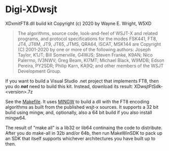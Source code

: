 # Digi-XDwsjt
XDxmitFT8.dll build kit
Copyright (c) 2020 by Wayne E. Wright, W5XD
<blockquote>
The algorithms, source code, look-and-feel of WSJT-X and related 
programs, and protocol specifications for the modes FSK441, FT8, JT4, 
JT6M, JT9, JT65, JTMS, QRA64, ISCAT, MSK144 are Copyright (C) 
2001-2020 by one or more of the following authors: Joseph Taylor, 
K1JT; Bill Somerville, G4WJS; Steven Franke, K9AN; Nico Palermo, 
IV3NWV; Greg Beam, KI7MT; Michael Black, W9MDB; Edson Pereira, PY2SDR;
Philip Karn, KA9Q; and other members of the WSJT Development Group.
</blockquote>

If you want to build a Visual Studio .net project that implements FT8, then
you do <b><i>not</i></b> need to build this kit. Instead, download its result:
	 XDwsjtFtSdk-&lt;version&gt;.7z

See the <a href='Makefile'>Makefile</a>.
It uses <a href='https://sourceforge.net/projects/mingw/'>MINGW</a> to build a dll with the FT8 encoding algorithms as built from 
the published wsjt-x sources. It supports a 32 bit bulid using mingw, and,
optionally, also a 64 bit build if you also install mingw64.

The result of "make all" is a lib32 or lib64 continaing the code to
distribute. After you do make-all in 32b and/or 64b, then run
MakeWinSDK to pack up an SDK that itself supports whichever
architectures you have built up to then.


